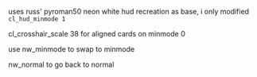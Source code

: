 uses russ' pyroman50 neon white hud recreation as base, i only modified `cl_hud_minmode 1`

cl_crosshair_scale 38 for aligned cards on minmode 0

use nw_minmode to swap to minmode

nw_normal to go back to normal
